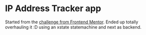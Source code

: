 # IP Address Tracker app

Started from the [challenge from Frontend Mentor](https://www.frontendmentor.io/challenges/ip-address-tracker-I8-0yYAH0).
Ended up totally overhauling it :D using an xstate statemachine and next as backend.